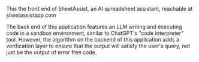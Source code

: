 This the front end of SheetAssist, an AI spreadsheet assistant, reachable at sheetassistapp.com

The back end of this application features an LLM writing and executing code in a sandbox environment, similar to ChatGPT's "code interpreter" tool. However, the algorithm on the backend of this application adds a verification layer to ensure that the output will satisfy the user's query, not just be the output of error free code.
